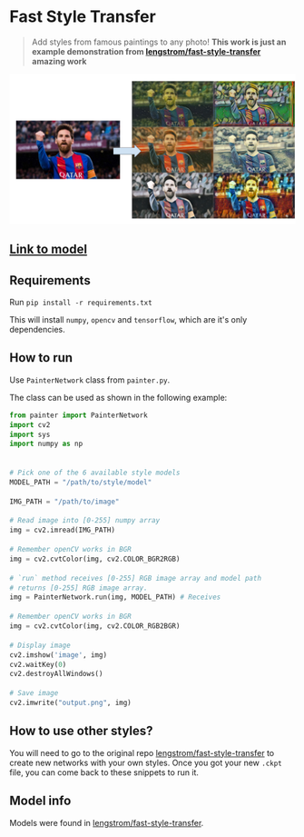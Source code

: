 # Fast Style Transfer


> Add styles from famous paintings to any photo!
> **This work is just an example demonstration from [lengstrom/fast-style-transfer](https://github.com/lengstrom/fast-style-transfer) amazing work**

![img](imgs/result.png)

## [Link to model](link)

## Requirements

Run `pip install -r requirements.txt`

This will install `numpy`, `opencv` and `tensorflow`, which are it's only dependencies.

## How to run

Use `PainterNetwork` class from `painter.py`. 

The class can be used as shown in the following example:

```python
from painter import PainterNetwork
import cv2
import sys
import numpy as np


# Pick one of the 6 available style models
MODEL_PATH = "/path/to/style/model"

IMG_PATH = "/path/to/image"

# Read image into [0-255] numpy array
img = cv2.imread(IMG_PATH)

# Remember openCV works in BGR
img = cv2.cvtColor(img, cv2.COLOR_BGR2RGB)

# `run` method receives [0-255] RGB image array and model path
# returns [0-255] RGB image array.
img = PainterNetwork.run(img, MODEL_PATH) # Receives 

# Remember openCV works in BGR
img = cv2.cvtColor(img, cv2.COLOR_RGB2BGR)

# Display image
cv2.imshow('image', img)
cv2.waitKey(0)
cv2.destroyAllWindows()

# Save image
cv2.imwrite("output.png", img)
```

## How to use other styles?

You will need to go to the original repo [lengstrom/fast-style-transfer](https://github.com/lengstrom/fast-style-transfer) to create new networks with your own styles. Once you got your new `.ckpt` file, you can come back to these snippets to run it.

## Model info

Models were found in [lengstrom/fast-style-transfer](https://github.com/lengstrom/fast-style-transfer).


